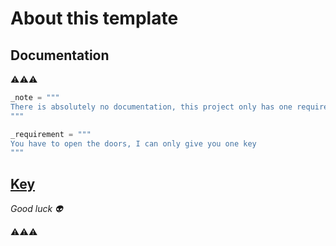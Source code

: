 # About this template

## Documentation
⚠⚠⚠ 
```python
_note = """
There is absolutely no documentation, this project only has one requirement!
"""

_requirement = """
You have to open the doors, I can only give you one key
"""
```

## [Key](https://github.com/franciscomvargas/crawler.template/blob/main/main.py)

*Good luck 👽*

⚠⚠⚠
